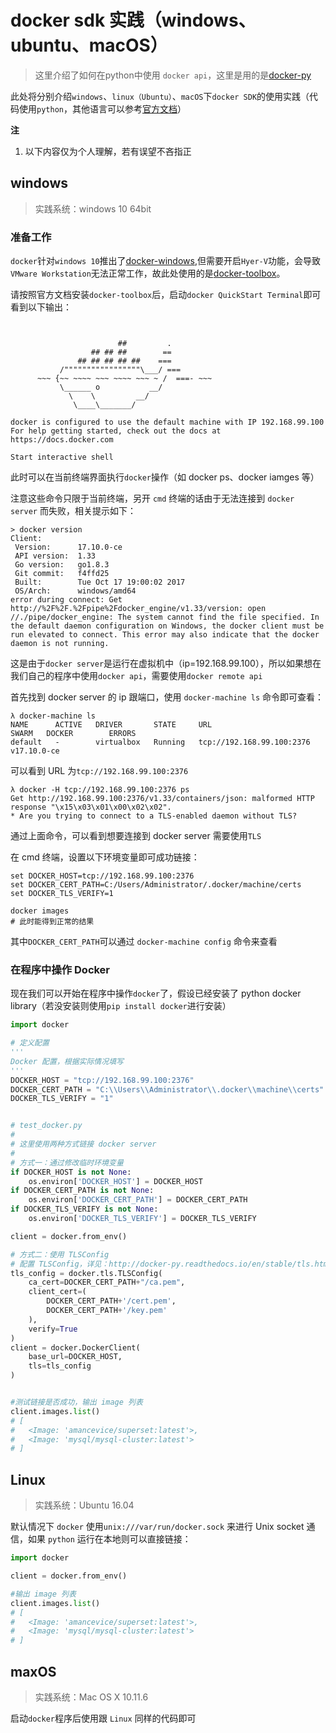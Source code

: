 # docker sdk 实践（windows、ubuntu、macOS）
> 这里介绍了如何在python中使用 `docker api`，这里是用的是[docker-py](http://docker-py.readthedocs.io)

此处将分别介绍`windows`、`linux（Ubuntu）`、`macOS`下`docker SDK`的使用实践（代码使用`python`，其他语言可以参考[官方文档](https://docs.docker.com/develop/sdk)）

**注**

1. 以下内容仅为个人理解，若有误望不吝指正

## windows
> 实践系统：windows 10 64bit

### 准备工作

`docker`针对`windows 10`推出了[docker-windows](https://www.docker.com/docker-windows),但需要开启`Hyer-V`功能，会导致`VMware Workstation`无法正常工作，故此处使用的是[docker-toolbox](https://www.docker.com/products/docker-toolbox)。

请按照官方文档安装`docker-toolbox`后，启动`docker QuickStart Terminal`即可看到以下输出：

```shell


                        ##         .
                  ## ## ##        ==
               ## ## ## ## ##    ===
           /"""""""""""""""""\___/ ===
      ~~~ {~~ ~~~~ ~~~ ~~~~ ~~~ ~ /  ===- ~~~
           \______ o           __/
             \    \         __/
              \____\_______/

docker is configured to use the default machine with IP 192.168.99.100
For help getting started, check out the docs at https://docs.docker.com

Start interactive shell
```

此时可以在当前终端界面执行`docker`操作（如 docker ps、docker iamges 等）

注意这些命令只限于当前终端，另开 `cmd` 终端的话由于无法连接到 `docker server` 而失败，相关提示如下：

```shell
> docker version
Client:
 Version:      17.10.0-ce
 API version:  1.33
 Go version:   go1.8.3
 Git commit:   f4ffd25
 Built:        Tue Oct 17 19:00:02 2017
 OS/Arch:      windows/amd64
error during connect: Get http://%2F%2F.%2Fpipe%2Fdocker_engine/v1.33/version: open //./pipe/docker_engine: The system cannot find the file specified. In the default daemon configuration on Windows, the docker client must be run elevated to connect. This error may also indicate that the docker daemon is not running.
```

这是由于`docker server`是运行在虚拟机中（ip=192.168.99.100），所以如果想在我们自己的程序中使用`docker api`，需要使用`docker remote api`

首先找到 docker server 的 ip 跟端口，使用 `docker-machine ls` 命令即可查看：

```shell
λ docker-machine ls
NAME      ACTIVE   DRIVER       STATE     URL                         SWARM   DOCKER        ERRORS
default   -        virtualbox   Running   tcp://192.168.99.100:2376           v17.10.0-ce
```

可以看到 URL 为`tcp://192.168.99.100:2376`

```shell
λ docker -H tcp://192.168.99.100:2376 ps
Get http://192.168.99.100:2376/v1.33/containers/json: malformed HTTP response "\x15\x03\x01\x00\x02\x02".
* Are you trying to connect to a TLS-enabled daemon without TLS?
```

通过上面命令，可以看到想要连接到 docker server 需要使用`TLS`

在 cmd 终端，设置以下环境变量即可成功链接：

```shell
set DOCKER_HOST=tcp://192.168.99.100:2376
set DOCKER_CERT_PATH=C:/Users/Administrator/.docker/machine/certs
set DOCKER_TLS_VERIFY=1

docker images
# 此时能得到正常的结果
```

其中`DOCKER_CERT_PATH`可以通过 `docker-machine config` 命令来查看


### 在程序中操作 Docker

现在我们可以开始在程序中操作`docker`了，假设已经安装了 python docker library（若没安装则使用`pip install docker`进行安装）

```python
import docker

# 定义配置
'''
Docker 配置，根据实际情况填写
'''
DOCKER_HOST = "tcp://192.168.99.100:2376"
DOCKER_CERT_PATH = "C:\\Users\\Administrator\\.docker\\machine\\certs"
DOCKER_TLS_VERIFY = "1"


# test_docker.py
#
# 这里使用两种方式链接 docker server
#
# 方式一：通过修改临时环境变量
if DOCKER_HOST is not None:
    os.environ['DOCKER_HOST'] = DOCKER_HOST
if DOCKER_CERT_PATH is not None:
    os.environ['DOCKER_CERT_PATH'] = DOCKER_CERT_PATH
if DOCKER_TLS_VERIFY is not None:
    os.environ['DOCKER_TLS_VERIFY'] = DOCKER_TLS_VERIFY

client = docker.from_env()

# 方式二：使用 TLSConfig
# 配置 TLSConfig，详见：http://docker-py.readthedocs.io/en/stable/tls.html#docker.tls.TLSConfig
tls_config = docker.tls.TLSConfig(
    ca_cert=DOCKER_CERT_PATH+"/ca.pem",
    client_cert=(
        DOCKER_CERT_PATH+'/cert.pem', 
        DOCKER_CERT_PATH+'/key.pem'
    ),
    verify=True
)
client = docker.DockerClient(
    base_url=DOCKER_HOST, 
    tls=tls_config
)


#测试链接是否成功，输出 image 列表
client.images.list()
# [
#   <Image: 'amancevice/superset:latest'>, 
#   <Image: 'mysql/mysql-cluster:latest'>
# ]
```

## Linux
> 实践系统：Ubuntu 16.04

默认情况下 `docker` 使用`unix:///var/run/docker.sock` 来进行 Unix socket 通信，如果 `python` 运行在本地则可以直接链接：

```python
import docker

client = docker.from_env()

#输出 image 列表
client.images.list()
# [
#   <Image: 'amancevice/superset:latest'>, 
#   <Image: 'mysql/mysql-cluster:latest'>
# ]
```

## maxOS
> 实践系统：Mac OS X 10.11.6

启动`docker`程序后使用跟 `Linux` 同样的代码即可